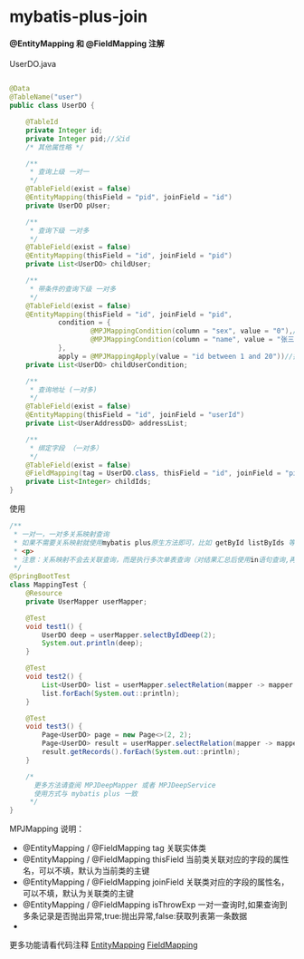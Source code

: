 # mybatis-plus-join

#### @EntityMapping 和 @FieldMapping 注解

UserDO.java

```java

@Data
@TableName("user")
public class UserDO {

    @TableId
    private Integer id;
    private Integer pid;//父id
    /* 其他属性略 */

    /**
     * 查询上级 一对一
     */
    @TableField(exist = false)
    @EntityMapping(thisField = "pid", joinField = "id")
    private UserDO pUser;

    /**
     * 查询下级 一对多
     */
    @TableField(exist = false)
    @EntityMapping(thisField = "id", joinField = "pid")
    private List<UserDO> childUser;

    /**
     * 带条件的查询下级 一对多
     */
    @TableField(exist = false)
    @EntityMapping(thisField = "id", joinField = "pid",
            condition = {
                    @MPJMappingCondition(column = "sex", value = "0"),//sex = '0' 默认条件是等于
                    @MPJMappingCondition(column = "name", value = "张三", keyWord = SqlKeyword.LIKE)//name like '%a%'
            },
            apply = @MPJMappingApply(value = "id between 1 and 20"))//拼接sql 同 wrapper.apply()
    private List<UserDO> childUserCondition;

    /**
     * 查询地址 (一对多)
     */
    @TableField(exist = false)
    @EntityMapping(thisField = "id", joinField = "userId")
    private List<UserAddressDO> addressList;

    /**
     * 绑定字段 （一对多）
     */
    @TableField(exist = false)
    @FieldMapping(tag = UserDO.class, thisField = "id", joinField = "pid", select = "id")
    private List<Integer> childIds;
}
```

使用

```java
/**
 * 一对一，一对多关系映射查询
 * 如果不需要关系映射就使用mybatis plus原生方法即可，比如 getById listByIds 等
 * <p>
 * 注意：关系映射不会去关联查询，而是执行多次单表查询（对结果汇总后使用in语句查询,再对结果进行匹配）
 */
@SpringBootTest
class MappingTest {
    @Resource
    private UserMapper userMapper;

    @Test
    void test1() {
        UserDO deep = userMapper.selectByIdDeep(2);
        System.out.println(deep);
    }

    @Test
    void test2() {
        List<UserDO> list = userMapper.selectRelation(mapper -> mapper.selectList(Wrappers.emptyWrapper()));
        list.forEach(System.out::println);
    }

    @Test
    void test3() {
        Page<UserDO> page = new Page<>(2, 2);
        Page<UserDO> result = userMapper.selectRelation(mapper -> mapper.selectPage(page, Wrappers.emptyWrapper()));
        result.getRecords().forEach(System.out::println);
    }

    /*
      更多方法请查阅 MPJDeepMapper 或者 MPJDeepService
      使用方式与 mybatis plus 一致
     */
}
```

MPJMapping 说明：

* @EntityMapping / @FieldMapping tag 关联实体类
* @EntityMapping / @FieldMapping thisField 当前类关联对应的字段的属性名，可以不填，默认为当前类的主键
* @EntityMapping / @FieldMapping joinField 关联类对应的字段的属性名，可以不填，默认为关联类的主键
* @EntityMapping / @FieldMapping isThrowExp 一对一查询时,如果查询到多条记录是否抛出异常,true:抛出异常,false:获取列表第一条数据
*

更多功能请看代码注释 [EntityMapping](https://gitee.com/best_handsome/mybatis-plus-join/blob/master/src/main/java/com/github/yulichang/annotation/EntityMapping.java)
[FieldMapping](https://gitee.com/best_handsome/mybatis-plus-join/blob/master/src/main/java/com/github/yulichang/annotation/FieldMapping.java)




